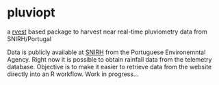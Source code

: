 # pluviopt
a [rvest](https://blog.rstudio.com/2014/11/24/rvest-easy-web-scraping-with-r/) based package to harvest near real-time pluviometry data from SNIRH/Portugal

Data is publicly available at [SNIRH](http://snirh.apambiente.pt/) from the Portuguese Environemntal Agency. Right now it is possible to obtain rainfall data from the telemetry database. Objective is to make it easier to retrieve data from the website directly into an R workflow. Work in progress...
